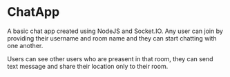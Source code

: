 # ChatApp

A basic chat app created using NodeJS and Socket.IO. Any user can join by providing their username and room name and they can start chatting with one another.

Users can see other users who are preasent in that room, they can send text message and share their location only to their room.
